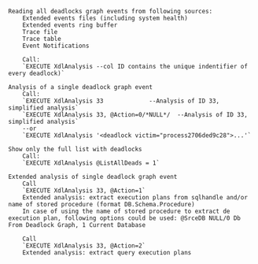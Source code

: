 	Reading all deadlocks graph events from following sources: 
		Extended events files (including system health)
		Extended events ring buffer
		Trace file
		Trace table
		Event Notifications
	
		Call: 
		`EXECUTE XdlAnalysis --col ID contains the unique indentifier of every deadlock)`

	Analysis of a single deadlock graph event
		Call:
		`EXECUTE XdlAnalysis 33				--Analysis of ID 33, simplified analysis`
		`EXECUTE XdlAnalysis 33, @Action=0/*NULL*/	--Analysis of ID 33, simplified analysis`
		--or
		`EXECUTE XdlAnalysis '<deadlock victim="process2706ded9c28">...'`

	Show only the full list with deadlocks
		Call:
		`EXECUTE XdlAnalysis @ListAllDeads = 1`
        
	Extended analysis of single deadlock graph event
		Call
		`EXECUTE XdlAnalysis 33, @Action=1` 
		Extended analysis: extract execution plans from sqlhandle and/or name of stored procedure (format DB.Schema.Procedure)
		In case of using the name of stored procedure to extract de execution plan, following options could be used: @SrceDB NULL/0 Db From Deadlock Graph, 1 Current Database 

		Call
		`EXECUTE XdlAnalysis 33, @Action=2`    
		Extended analysis: extract query execution plans   
   
   
        
   
